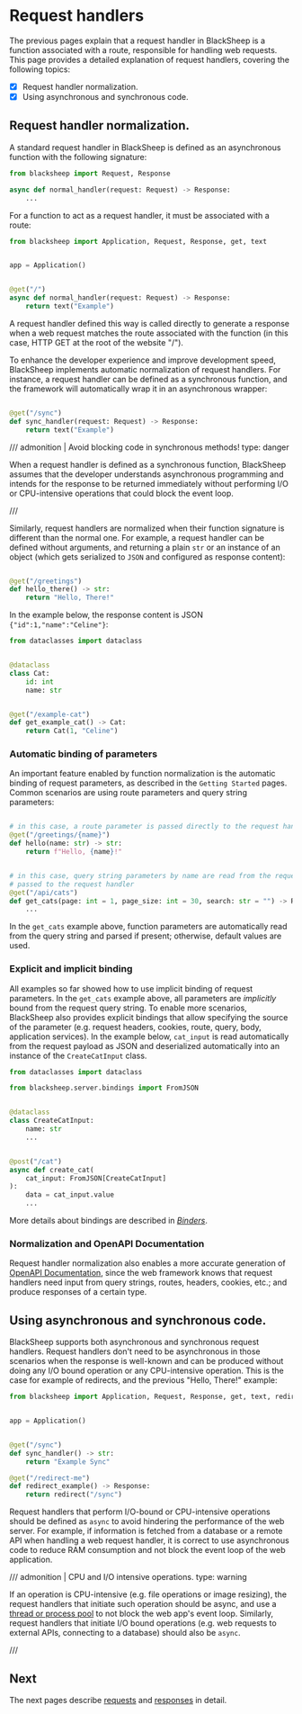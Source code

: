# Request handlers

The previous pages explain that a request handler in BlackSheep is a function
associated with a route, responsible for handling web requests. This page
provides a detailed explanation of request handlers, covering the following
topics:

- [X] Request handler normalization.
- [X] Using asynchronous and synchronous code.

## Request handler normalization.

A standard request handler in BlackSheep is defined as an asynchronous function
with the following signature:

```python
from blacksheep import Request, Response

async def normal_handler(request: Request) -> Response:
    ...

```

For a function to act as a request handler, it must be associated with a route:

```python
from blacksheep import Application, Request, Response, get, text


app = Application()


@get("/")
async def normal_handler(request: Request) -> Response:
    return text("Example")
```

A request handler defined this way is called directly to generate a response
when a web request matches the route associated with the function (in this
case, HTTP GET at the root of the website "/").

To enhance the developer experience and improve development speed, BlackSheep
implements automatic normalization of request handlers. For instance, a request
handler can be defined as a synchronous function, and the framework will
automatically wrap it in an asynchronous wrapper:

```python

@get("/sync")
def sync_handler(request: Request) -> Response:
    return text("Example")

```

/// admonition | Avoid blocking code in synchronous methods!
    type: danger

When a request handler is defined as a synchronous function, BlackSheep assumes
that the developer understands asynchronous programming and intends for the
response to be returned immediately without performing I/O or CPU-intensive
operations that could block the event loop.

///

Similarly, request handlers are normalized when their function signature is
different than the normal one. For example, a request handler can be defined
without arguments, and returning a plain `str` or an instance of an object
(which gets serialized to `JSON` and configured as response content):

```python

@get("/greetings")
def hello_there() -> str:
    return "Hello, There!"

```

In the example below, the response content is JSON `{"id":1,"name":"Celine"}`:

```python
from dataclasses import dataclass


@dataclass
class Cat:
    id: int
    name: str


@get("/example-cat")
def get_example_cat() -> Cat:
    return Cat(1, "Celine")

```

### Automatic binding of parameters

An important feature enabled by function normalization is the automatic binding
of request parameters, as described in the `Getting Started` pages. Common
scenarios are using route parameters and query string parameters:

```python

# in this case, a route parameter is passed directly to the request handler
@get("/greetings/{name}")
def hello(name: str) -> str:
    return f"Hello, {name}!"


# in this case, query string parameters by name are read from the request and
# passed to the request handler
@get("/api/cats")
def get_cats(page: int = 1, page_size: int = 30, search: str = "") -> Response:
    ...

```

In the `get_cats` example above, function parameters are automatically read
from the query string and parsed if present; otherwise, default values are
used.

### Explicit and implicit binding

All examples so far showed how to use implicit binding of request parameters.
In the `get_cats` example above, all parameters are _implicitly_ bound from the
request query string. To enable more scenarios, BlackSheep also provides
explicit bindings that allow specifying the source of the parameter (e.g.
request headers, cookies, route, query, body, application services). In the
example below, `cat_input` is read automatically from the request payload as
JSON and deserialized automatically into an instance of the `CreateCatInput`
class.

```python
from dataclasses import dataclass

from blacksheep.server.bindings import FromJSON


@dataclass
class CreateCatInput:
    name: str
    ...


@post("/cat")
async def create_cat(
    cat_input: FromJSON[CreateCatInput]
):
    data = cat_input.value
    ...
```

More details about bindings are described in _[Binders](binders.md)_.

### Normalization and OpenAPI Documentation

Request handler normalization also enables a more accurate generation of
[OpenAPI Documentation](openapi.md), since the web framework knows that request
handlers need input from query strings, routes, headers, cookies, etc.; and
produce responses of a certain type.

## Using asynchronous and synchronous code.

BlackSheep supports both asynchronous and synchronous request handlers. Request
handlers don't need to be asynchronous in those scenarios when the response is
well-known and can be produced without doing any I/O bound operation or any
CPU-intensive operation. This is the case for example of redirects, and the
previous "Hello, There!" example:

```python
from blacksheep import Application, Request, Response, get, text, redirect


app = Application()


@get("/sync")
def sync_handler() -> str:
    return "Example Sync"

@get("/redirect-me")
def redirect_example() -> Response:
    return redirect("/sync")

```

Request handlers that perform I/O-bound or CPU-intensive operations should be
defined as `async` to avoid hindering the performance of the web server. For
example, if information is fetched from a database or a remote API when
handling a web request handler, it is correct to use asynchronous code to
reduce RAM consumption and not block the event loop of the web application.

/// admonition | CPU and I/O intensive operations.
    type: warning

If an operation is CPU-intensive (e.g. file operations or image resizing), the
request handlers that initiate such operation should be async, and use a
[thread or process
pool](https://docs.python.org/3/library/asyncio-eventloop.html#executing-code-in-thread-or-process-pools)
to not block the web app's event loop. Similarly, request handlers that
initiate I/O bound operations (e.g. web requests to external APIs, connecting
to a database) should also be `async`.

///

## Next

The next pages describe [requests](requests.md) and [responses](responses.md)
in detail.
